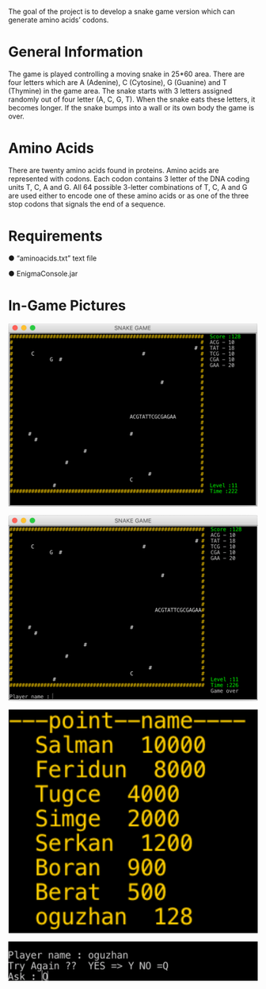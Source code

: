 

The goal of the project is to develop a snake game version which can generate amino acids’ codons.

# General Information
The game is played controlling a moving snake in 25*60 area. There are four letters which are A (Adenine), C (Cytosine), G (Guanine) and T (Thymine) in the game area. The snake starts with 3 letters assigned randomly out of four letter (A, C, G, T). When the snake eats these letters, it becomes longer. If the snake bumps into a wall or its own body the game is over.
# Amino Acids
There are twenty amino acids found in proteins. Amino acids are represented with codons. Each codon contains 3 letter of the DNA coding units T, C, A and G. All 64 possible 3-letter combinations of T, C, A and G are used either to encode one of these amino acids or as one of the three stop codons that signals the end of a sequence.


# Requirements
● “aminoacids.txt” text file 

● EnigmaConsole.jar






# In-Game Pictures

![image](https://github.com/oguzhankrky/HelixSnake_Game/blob/master/images/Ekran%20Resmi%202020-05-31%2017.26.52.png)

![image](https://github.com/oguzhankrky/HelixSnake_Game/blob/master/images/Ekran%20Resmi%202020-05-31%2017.26.57.png)

![image](https://github.com/oguzhankrky/HelixSnake_Game/blob/master/images/Ekran%20Resmi%202020-05-31%2017.27.30.png)

![image](https://github.com/oguzhankrky/HelixSnake_Game/blob/master/images/Ekran%20Resmi%202020-05-31%2017.27.34.png)
